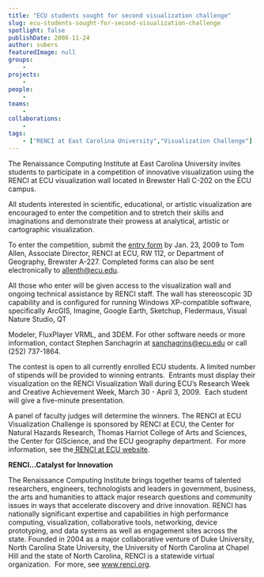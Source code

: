 ```yaml
---
title: "ECU students sought for second visualization challenge"
slug: ecu-students-sought-for-second-visualization-challenge
spotlight: false
publishDate: 2008-11-24
author: subers
featuredImage: null
groups:
    - 
projects:
    - 
people:
    - 
teams: 
    - 
collaborations:
    - 
tags:
    - ["RENCI at East Carolina University","Visualization Challenge"]
---
```

<p style="text-align: left;">The Renaissance Computing Institute at East Carolina University invites students to participate in a competition of innovative visualization using the RENCI at ECU visualization wall located in Brewster Hall C-202 on the ECU campus.</p>
<!--more-->

All students interested in scientific, educational, or artistic visualization are encouraged to enter the competition and to stretch their skills and imaginations and demonstrate their prowess at analytical, artistic or cartographic visualization.

To enter the competition, submit the <a href="http://www.ecu.edu/renci/docs/Vis_challenge_2009_Entry%20form.doc" target="_blank">entry form</a> by Jan. 23, 2009 to Tom Allen, Associate Director, RENCI at ECU, RW 112, or Department of Geography, Brewster A-227. Completed forms can also be sent electronically to <a href="mailto:allenth@ecu.edu">allenth@ecu.edu</a>.

All those who enter will be given access to the visualization wall and ongoing technical assistance by RENCI staff. The wall has stereoscopic 3D capability and is configured for running Windows XP-compatible software, specifically ArcGIS, Imagine, Google Earth, Sketchup, Fledermaus, Visual Nature Studio, QT

Modeler, FluxPlayer VRML, and 3DEM. For other software needs or more information, contact Stephen Sanchagrin at <a href="mailto:sanchagrins@ecu.edu">sanchagrins@ecu.edu</a> or call (252) 737-1864.

The contest is open to all currently enrolled ECU students. A limited number of stipends will be provided to winning entrants.  Entrants must display their visualization on the RENCI Visualization Wall during ECU’s Research Week and Creative Achievement Week, March 30 - April 3, 2009.  Each student will give a five-minute presentation.

A panel of faculty judges will determine the winners. The RENCI at ECU Visualization Challenge is sponsored by RENCI at ECU, the Center for Natural Hazards Research, Thomas Harriot College of Arts and Sciences, the Center for GIScience, and the ECU geography department.  For more information, see the<a href="http://www.ecu.edu/renci" target="_blank"> RENCI at ECU website</a>.

<strong>RENCI…Catalyst for Innovation</strong>

The Renaissance Computing Institute brings together teams of talented researchers, engineers, technologists and leaders in government, business, the arts and humanities to attack major research questions and community issues in ways that accelerate discovery and drive innovation. RENCI has nationally significant expertise and capabilities in high performance computing, visualization, collaborative tools, networking, device prototyping, and data systems as well as engagement sites across the state. Founded in 2004 as a major collaborative venture of Duke University, North Carolina State University, the University of North Carolina at Chapel Hill and the state of North Carolina, RENCI is a statewide virtual organization.  For more, see <a href="https://www.renci.org/">www.renci.org</a>.
